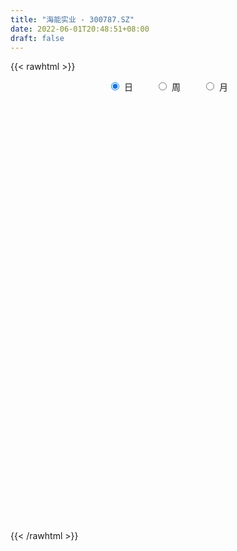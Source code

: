 ```yaml
---
title: "海能实业 - 300787.SZ"
date: 2022-06-01T20:48:51+08:00
draft: false
---
```

{{< rawhtml >}}
    <div style="text-align: center">
        <label style="padding: 1rem;"><input style="margin-right: .5rem" type="radio" name="period" value="D" checked onclick="period_change(this)">日</label>
        <label style="padding: 1rem;"><input style="margin-right: .5rem" type="radio" name="period" value="W" onclick="period_change(this)">周</label>
        <label style="padding: 1rem;"><input style="margin-right: .5rem" type="radio" name="period" value="M" onclick="period_change(this)">月</label>
    </div>
    <div id="chart" style="height: 700px;"></div> 
    <script type="text/javascript">
        const D_v = [4687.4,11881.81,6480.85,8395.8,11510.0,10884.8,5562.8,11222.4,8060.4,11907.8,19864.18,13457.2,10834.4,7673.2,9824.8,14750.4,9642.0,62711.2,51868.53,62460.49,40418.4,32484.93,70320.91,44213.82,31658.42,22890.89,29190.2,19354.4,23281.38,20109.6,22229.0,32546.4,27801.91,33777.22,26258.69,34787.4,19532.6,22965.2,13292.2,35638.62,22649.1,12257.2,13443.0,18109.4,21964.0,14816.4,21629.8,13977.4,19611.09,29509.2,21156.69,22349.0,12827.8,12884.0,17015.0,32542.6,66415.29,44974.5,31334.19,36143.88,20200.8,24106.1,16504.9,11700.6,13131.72,19005.19,17808.2,11937.45,23156.59,23824.79,23124.2,19105.2,13060.69,9964.8,14666.17,47007.19,38839.84,29110.6,23394.1,19451.0,13712.8,15148.4,17537.6,10294.68,11248.86,9893.74,7556.41,12781.01,12428.61,6305.8,9382.4,5168.4,10021.01,6565.88,7634.8,5808.6,9325.2,5916.4,7273.0,11018.25,22039.6,28575.71,25064.3,14216.6,30489.7,20823.4,16973.87,34568.6,35114.4,24679.64,16641.8,25301.85,23005.6,20717.0,20469.05,28908.0,31876.39,23232.6,26007.99,42290.24,32757.3,57565.0,29361.79,40586.4,27669.5,98900.9,67305.79,43839.2,29842.0,36469.6,27625.8,29085.8,17483.2,21562.8,15360.4,11615.69,15727.4,11546.08,12276.6,15996.6,13066.2,11645.0,9578.79,10831.58,9092.69,12171.4,9642.0,15674.4,9266.2,15032.2,10674.6,10603.6,9223.4,18145.65,22810.92,29206.12,23038.31,23343.2,26298.2,17131.8,12495.2,13238.4,13326.35,16311.6,11474.2,16052.8,9052.8,9017.98,16214.0,39249.6,20761.4,17721.0,40833.57,24595.17,37856.37,27366.99,21640.07,13103.3,14868.2,17174.2,39120.18,20923.4,18751.0,18613.3,33924.7,28735.97,32275.6,26396.4,29926.8,21147.19,31533.2,22678.19,18360.97,18413.4,22656.6,18642.2,13294.2,13342.2,19716.7,16767.1,16382.1,13174.2,20058.8,31212.8,31431.0,21281.5,14034.0,30425.17,19770.2,13159.72,11618.6,10742.3,10203.0,14767.4,11199.8,11324.6,14280.2,8247.0,7883.0,22549.8,24449.9,16903.6,16869.6,17138.1,22926.6,25077.0,20079.8,21099.6,14108.0,17306.2,22462.59,13668.2,9399.0,16048.0,24625.6,20024.0,18175.2,10994.0,11674.2,14263.2,9431.84,10207.0,14886.55,15824.2,8623.2,8754.8,9244.0,9910.6,21832.2,21848.0]
const D_histogram = [0.0,-0.0312451282,-0.0416212585,-0.0176588209,0.026616845,0.0099967403,0.0116802908,0.0284674385,0.0131563922,0.0253671562,0.0785020984,0.1118269966,0.1151173381,0.086020447,0.0854462205,0.0688380197,0.0197790102,0.1547432617,0.2588951502,0.3801807404,0.4206139514,0.3716819611,0.4427926454,0.4750552319,0.3864591936,0.3127370651,0.1589985196,0.0552950132,-0.0098609802,-0.1174132929,-0.1475198421,-0.1165511654,-0.0967716425,-0.0367094409,-0.022569939,0.0033353041,-0.0259899419,-0.1252099204,-0.1796357838,-0.4039401377,-0.5876866446,-0.6606865664,-0.6595590905,-0.6542664603,-0.6751437369,-0.6498083712,-0.5516078853,-0.4872387274,-0.3719714889,-0.2481276187,-0.1417016576,-0.1101931222,-0.0582975674,-0.0230850207,-0.02637055,0.0751794006,0.2863063969,0.3763044135,0.4279144457,0.4161725898,0.3881301547,0.2642258086,0.1411154195,0.0421334902,-0.0128858698,0.0163040869,0.0298456996,0.0090547825,0.0334250976,0.0041397922,-0.0535039711,-0.1363977979,-0.1554758109,-0.1769478549,-0.136520306,0.0540006326,0.1360126251,0.2029038231,0.2182239216,0.1986753284,0.1553420105,0.1283873251,0.0465761027,-0.0304380043,-0.0959608996,-0.1187636337,-0.1133177732,-0.0870727641,-0.1183320206,-0.1206161846,-0.1674539613,-0.1443938934,-0.070278966,-0.0278838745,-0.0387741577,-0.0186623379,0.0179993823,0.0168227062,0.0338237666,0.0787487686,0.1398922553,0.1608030144,0.1906570202,0.2022466241,0.2569370417,0.2645690139,0.1754726057,0.194362614,0.2307592473,0.2232047468,0.199866285,0.2061463508,0.1608218747,0.1495349872,0.1323276446,0.141385182,0.1354882657,0.1208439215,0.1162062631,0.1265682592,0.0767620749,0.0804116867,0.0659525605,0.0857423331,0.0501546472,0.2003182115,0.1923760519,0.1196863585,0.016199639,-0.0824587894,-0.1121107615,-0.2179353112,-0.2529805078,-0.3268538707,-0.3885759046,-0.399197772,-0.3756989634,-0.3336847993,-0.2840091382,-0.2146147749,-0.1747534315,-0.1201028868,-0.1087622664,-0.1367905376,-0.1264675938,-0.0829913189,-0.0795629002,-0.0424963078,-0.0299328207,0.0185468342,0.0238387221,0.0304794692,0.0412941641,0.0803121718,0.1179056432,0.1642368856,0.1438782853,0.1680768653,0.1891761412,0.1836744642,0.1532456123,0.1190580024,0.1171630388,0.0590978162,0.0443528923,-0.0619260201,-0.1480055157,-0.2146920232,-0.3339826253,-0.2561360414,-0.2419494214,-0.1766221357,0.0064755833,0.1194211565,0.2496973066,0.2772002597,0.2382198002,0.1984320296,0.1753942901,0.1199224361,0.1473646533,0.1525108795,0.1280678826,0.1041926001,0.1210563725,0.0635559671,0.0779270249,0.0889216519,0.0551502014,-0.0012826239,-0.1202035186,-0.2192926982,-0.254008851,-0.2603565417,-0.331107012,-0.3065321182,-0.2621614759,-0.2671066911,-0.3083482348,-0.2519865571,-0.1936972353,-0.11744519,-0.0649027808,-0.0035857222,0.0906446627,0.1172484295,0.0841807316,-0.0503636077,-0.1738501532,-0.2198015786,-0.2311126794,-0.2483420542,-0.23968723,-0.260332962,-0.2726770828,-0.266672862,-0.2201317301,-0.1826168404,-0.1579321324,-0.0653611933,-0.0205556259,0.0357566089,0.0762470671,0.1001528731,0.0740576175,-0.1121492247,-0.2949650237,-0.3404190784,-0.3559819832,-0.2718252413,-0.1045798998,0.010596842,0.0902095342,0.2000138728,0.3144057649,0.4119027463,0.4429891665,0.435548678,0.4231410845,0.4238924191,0.3904108923,0.3548453253,0.3413589645,0.2663546754,0.2231126968,0.1849444234,0.1508973918,0.1359608464,0.1879502575,0.2481013354]
const D_fast = [0.0,-0.0390564103,-0.0598378552,-0.0402901229,0.0106397543,-0.0034811653,0.0011224579,0.0250264652,0.0130045169,0.0315570701,0.1043175368,0.1655991841,0.1976688602,0.1900770808,0.2108644095,0.2114657136,0.1673514566,0.3410015235,0.5098771996,0.7262079749,0.8717946738,0.9157831738,1.0975920193,1.2486184138,1.256637174,1.2610993118,1.1471103962,1.057230643,0.9896094046,0.8527037687,0.7857172589,0.7875481443,0.7831347565,0.834019598,0.8425166151,0.8692556842,0.8334329527,0.7029104941,0.6035756848,0.2782862964,-0.0523818717,-0.290553435,-0.4543157318,-0.6125897166,-0.8022529274,-0.9393696546,-0.9790711399,-1.0365116639,-1.0142372976,-0.9524253321,-0.8814247855,-0.8774645306,-0.8401433676,-0.8107020761,-0.820580243,-0.7002354421,-0.4175318466,-0.2334577266,-0.074869083,0.0174322086,0.0864223121,0.0285744182,-0.059257116,-0.1477056729,-0.2059465003,-0.1726805218,-0.1516774843,-0.1702047058,-0.1374781163,-0.1657284736,-0.2367482296,-0.353741506,-0.4116884717,-0.4773974793,-0.4711000069,-0.2670789102,-0.1510637614,-0.0334466077,0.0364294713,0.0665497101,0.0620518948,0.0671940407,-0.002973156,-0.0875967641,-0.1771098843,-0.2296035268,-0.2524871096,-0.2480102915,-0.3088525532,-0.3412907633,-0.4299920304,-0.4430304358,-0.3864852499,-0.3510611271,-0.3716449496,-0.3561987143,-0.3150371486,-0.3120081481,-0.286551146,-0.2219389519,-0.1258224014,-0.0647108887,0.0128073722,0.0749586322,0.1938833101,0.2676575357,0.2224292791,0.2899099409,0.383996386,0.4322430722,0.4588711817,0.5166878352,0.5115688277,0.537665687,0.5535402556,0.5979440885,0.6259192386,0.6414858748,0.6658997821,0.707903843,0.6772881775,0.701040711,0.7030697248,0.7442950807,0.7212460566,0.9214891738,0.9616410272,0.9188729235,0.8194361137,0.7001629879,0.6424833254,0.482174948,0.3838846243,0.2282977939,0.0694317837,-0.0409895266,-0.1114154588,-0.1528224946,-0.1741491181,-0.1584084485,-0.162235463,-0.13761064,-0.1534605862,-0.2156864918,-0.2369804464,-0.2142520012,-0.2307143076,-0.2042717921,-0.1991915102,-0.1460751468,-0.1348235783,-0.120562964,-0.0994247281,-0.0403286774,0.0267412048,0.1141316686,0.1297426397,0.195960436,0.2643537472,0.3047706862,0.3126532374,0.3082301281,0.3356259242,0.2923351557,0.2886784549,0.1669180374,0.0438371629,-0.0765223504,-0.2793086089,-0.2654960353,-0.3117967706,-0.2906250189,-0.1059084041,0.0368924583,0.229592935,0.3263959531,0.3469704436,0.3567906804,0.3776015134,0.3521102685,0.416393649,0.459667595,0.4672415688,0.4694144363,0.5165423019,0.4749308883,0.5087837023,0.5420087423,0.522024842,0.4652713608,0.3162995865,0.1623872324,0.0641688668,-0.0072679594,-0.1607951826,-0.2128533184,-0.2340230451,-0.3057449331,-0.4240735355,-0.4307084971,-0.4208434841,-0.3739527362,-0.3376360223,-0.2772153943,-0.1603238436,-0.1044079695,-0.1164304845,-0.2635657257,-0.4305148096,-0.5314166296,-0.6005059002,-0.6798207885,-0.7310877719,-0.8168167443,-0.8973301359,-0.9579941306,-0.9664859312,-0.9746252516,-0.9894235766,-0.9131929359,-0.873526275,-0.808274888,-0.748722663,-0.6997786387,-0.7073594899,-0.9216036384,-1.1781606933,-1.3087195176,-1.4132779182,-1.3970774866,-1.25597712,-1.1381511677,-1.035986092,-0.8761782852,-0.6831849519,-0.4827122838,-0.340878572,-0.239431891,-0.1460542134,-0.0393297741,0.0247914222,0.0779371866,0.1497905668,0.1413749466,0.1539111421,0.1619789747,0.165656291,0.1847099572,0.2836869327,0.4058633444]
const D_slow = [0.0,-0.0078112821,-0.0182165967,-0.0226313019,-0.0159770907,-0.0134779056,-0.0105578329,-0.0034409733,-0.0001518752,0.0061899138,0.0258154384,0.0537721876,0.0825515221,0.1040566338,0.125418189,0.1426276939,0.1475724464,0.1862582619,0.2509820494,0.3460272345,0.4511807224,0.5441012126,0.654799374,0.773563182,0.8701779804,0.9483622466,0.9881118766,1.0019356298,0.9994703848,0.9701170616,0.933237101,0.9040993097,0.8799063991,0.8707290388,0.8650865541,0.8659203801,0.8594228946,0.8281204145,0.7832114686,0.6822264341,0.535304773,0.3701331314,0.2052433588,0.0416767437,-0.1271091905,-0.2895612833,-0.4274632547,-0.5492729365,-0.6422658087,-0.7042977134,-0.7397231278,-0.7672714084,-0.7818458002,-0.7876170554,-0.7942096929,-0.7754148427,-0.7038382435,-0.6097621401,-0.5027835287,-0.3987403812,-0.3017078426,-0.2356513904,-0.2003725355,-0.189839163,-0.1930606305,-0.1889846087,-0.1815231838,-0.1792594882,-0.1709032138,-0.1698682658,-0.1832442586,-0.217343708,-0.2562126608,-0.3004496245,-0.334579701,-0.3210795428,-0.2870763866,-0.2363504308,-0.1817944504,-0.1321256183,-0.0932901157,-0.0611932844,-0.0495492587,-0.0571587598,-0.0811489847,-0.1108398931,-0.1391693364,-0.1609375274,-0.1905205326,-0.2206745787,-0.2625380691,-0.2986365424,-0.3162062839,-0.3231772526,-0.332870792,-0.3375363764,-0.3330365309,-0.3288308543,-0.3203749127,-0.3006877205,-0.2657146567,-0.2255139031,-0.177849648,-0.127287992,-0.0630537316,0.0030885219,0.0469566733,0.0955473268,0.1532371387,0.2090383254,0.2590048966,0.3105414843,0.350746953,0.3881306998,0.421212611,0.4565589065,0.4904309729,0.5206419533,0.549693519,0.5813355838,0.6005261026,0.6206290242,0.6371171644,0.6585527476,0.6710914094,0.7211709623,0.7692649753,0.7991865649,0.8032364747,0.7826217773,0.754594087,0.7001102592,0.6368651322,0.5551516645,0.4580076884,0.3582082454,0.2642835045,0.1808623047,0.1098600202,0.0562063264,0.0125179685,-0.0175077532,-0.0446983198,-0.0788959542,-0.1105128526,-0.1312606823,-0.1511514074,-0.1617754843,-0.1692586895,-0.164621981,-0.1586623004,-0.1510424331,-0.1407188921,-0.1206408492,-0.0911644384,-0.050105217,-0.0141356457,0.0278835707,0.075177606,0.121096222,0.1594076251,0.1891721257,0.2184628854,0.2332373395,0.2443255625,0.2288440575,0.1918426786,0.1381696728,0.0546740165,-0.0093599939,-0.0698473492,-0.1140028832,-0.1123839873,-0.0825286982,-0.0201043716,0.0491956934,0.1087506434,0.1583586508,0.2022072233,0.2321878324,0.2690289957,0.3071567156,0.3391736862,0.3652218362,0.3954859293,0.4113749211,0.4308566774,0.4530870903,0.4668746407,0.4665539847,0.4365031051,0.3816799305,0.3181777178,0.2530885823,0.1703118293,0.0936787998,0.0281384308,-0.038638242,-0.1157253007,-0.1787219399,-0.2271462488,-0.2565075463,-0.2727332415,-0.273629672,-0.2509685063,-0.221656399,-0.2006112161,-0.213202118,-0.2566646563,-0.311615051,-0.3693932208,-0.4314787343,-0.4914005419,-0.5564837823,-0.6246530531,-0.6913212686,-0.7463542011,-0.7920084112,-0.8314914443,-0.8478317426,-0.8529706491,-0.8440314969,-0.8249697301,-0.7999315118,-0.7814171074,-0.8094544136,-0.8831956696,-0.9683004392,-1.057295935,-1.1252522453,-1.1513972202,-1.1487480097,-1.1261956262,-1.076192158,-0.9975907168,-0.8946150302,-0.7838677386,-0.674980569,-0.5691952979,-0.4632221932,-0.3656194701,-0.2769081387,-0.1915683976,-0.1249797288,-0.0692015546,-0.0229654488,0.0147588992,0.0487491108,0.0957366752,0.157762009]
const D_data = [['2021-05-21', 24.2643, 24.4993, 24.2643, 24.7735],['2021-05-24', 24.0978, 24.0097, 23.4222, 24.372],['2021-05-25', 23.716, 24.1272, 23.716, 24.2447],['2021-05-26', 24.186, 24.5678, 23.9412, 24.7735],['2021-05-27', 24.7637, 25.0085, 24.4797, 25.0281],['2021-05-28', 24.9204, 24.3328, 24.2839, 25.0477],['2021-05-31', 24.2937, 24.5287, 24.2055, 24.6756],['2021-06-01', 24.2937, 24.7833, 24.2349, 24.9008],['2021-06-02', 24.7245, 24.4014, 24.2839, 24.7539],['2021-06-03', 24.2937, 24.7539, 24.2447, 25.0183],['2021-06-04', 24.7735, 25.4883, 24.7343, 25.8016],['2021-06-07', 25.3316, 25.5568, 25.077, 25.7331],['2021-06-08', 25.6547, 25.3806, 25.126, 25.6547],['2021-06-09', 25.2337, 24.9987, 24.9497, 25.4491],['2021-06-10', 24.7441, 25.361, 24.7441, 25.3806],['2021-06-11', 25.4197, 25.1945, 25.0966, 25.9191],['2021-06-15', 25.1162, 24.6658, 24.4993, 25.6547],['2021-06-16', 24.6658, 27.2998, 24.656, 28.8959],['2021-06-17', 26.6829, 27.76, 26.3598, 28.1615],['2021-06-18', 27.6719, 28.8861, 27.241, 30.5801],['2021-06-21', 28.6511, 28.6902, 28.0538, 28.8665],['2021-06-22', 28.4944, 27.9363, 27.6621, 28.6511],['2021-06-23', 27.6229, 29.9142, 27.6229, 30.8445],['2021-06-24', 29.5715, 30.1786, 28.9154, 30.2863],['2021-06-25', 30.0611, 28.9742, 28.8861, 30.0611],['2021-06-28', 28.9546, 29.1309, 28.6119, 29.6596],['2021-06-29', 28.9546, 27.8383, 27.4173, 29.1896],['2021-06-30', 27.8579, 27.995, 27.711, 28.5434],['2021-07-01', 27.8971, 28.1811, 27.3585, 28.3965],['2021-07-02', 28.2104, 27.2704, 27.2312, 28.514],['2021-07-05', 27.1235, 27.8971, 26.6046, 27.9069],['2021-07-06', 27.7894, 28.6902, 27.5152, 28.8567],['2021-07-07', 28.6021, 28.7294, 28.279, 29.3267],['2021-07-08', 28.6315, 29.5225, 28.2006, 29.7673],['2021-07-09', 29.2973, 29.2484, 28.6902, 29.7184],['2021-07-12', 29.0427, 29.6205, 28.5434, 30.0513],['2021-07-13', 29.3169, 29.033, 28.8959, 29.6792],['2021-07-14', 28.6804, 27.8677, 27.6131, 29.2288],['2021-07-15', 27.6915, 28.0048, 27.5152, 28.2496],['2021-07-16', 25.4589, 24.9889, 24.607, 26.4381],['2021-07-19', 24.4993, 24.0783, 23.8726, 25.0672],['2021-07-20', 23.8335, 24.3328, 23.8237, 24.4503],['2021-07-21', 24.3818, 24.5776, 24.2741, 24.7245],['2021-07-22', 24.4895, 24.137, 24.0195, 24.9497],['2021-07-23', 24.186, 23.2264, 23.0991, 24.2447],['2021-07-26', 23.197, 23.2557, 22.8053, 23.5495],['2021-07-27', 23.1089, 23.9705, 23.1089, 24.1762],['2021-07-28', 23.5789, 23.5005, 22.6193, 23.8922],['2021-07-29', 23.5985, 24.1958, 23.4124, 24.6756],['2021-07-30', 25.1945, 24.607, 24.5874, 26.2912],['2021-08-02', 24.1272, 24.7539, 23.7943, 24.8518],['2021-08-03', 24.6462, 23.9803, 23.9216, 25.0477],['2021-08-04', 23.8922, 24.2839, 23.8922, 24.3818],['2021-08-05', 24.137, 24.1664, 23.9412, 24.5581],['2021-08-06', 24.0978, 23.6376, 23.2264, 24.0978],['2021-08-09', 23.4026, 25.126, 23.3928, 25.6841],['2021-08-10', 25.8506, 27.3879, 25.1945, 27.8971],['2021-08-11', 27.3292, 26.8592, 26.2716, 27.3781],['2021-08-12', 26.82, 27.006, 26.5066, 27.574],['2021-08-13', 27.4173, 26.5948, 26.3793, 27.7404],['2021-08-16', 26.8298, 26.5556, 25.7625, 26.8298],['2021-08-17', 26.2325, 25.1652, 24.9301, 26.5458],['2021-08-18', 24.9204, 24.6364, 24.3231, 25.3218],['2021-08-19', 24.4895, 24.3818, 24.3622, 24.9204],['2021-08-20', 24.1272, 24.4993, 23.6082, 24.6951],['2021-08-23', 24.9497, 25.4589, 24.6756, 25.9485],['2021-08-24', 25.8506, 25.3708, 24.9791, 25.8506],['2021-08-25', 25.361, 24.9106, 24.8518, 25.5568],['2021-08-26', 24.7735, 25.4785, 24.5091, 26.2423],['2021-08-27', 25.5568, 24.7833, 24.3622, 25.5568],['2021-08-30', 24.7833, 24.1468, 23.9314, 25.2043],['2021-08-31', 24.1174, 23.3439, 22.9326, 24.1566],['2021-09-01', 23.1089, 23.716, 23.0109, 23.9216],['2021-09-02', 23.5005, 23.4026, 23.3243, 23.7062],['2021-09-03', 23.5005, 24.0587, 23.4614, 24.2545],['2021-09-06', 24.3328, 26.4871, 23.5789, 26.5164],['2021-09-07', 26.2423, 25.8995, 25.5568, 26.771],['2021-09-08', 26.1933, 26.2129, 25.7135, 26.7123],['2021-09-09', 26.4381, 25.9289, 25.8408, 26.8689],['2021-09-10', 25.8408, 25.6254, 25.1945, 26.1933],['2021-09-13', 25.8016, 25.2827, 25.0966, 25.8408],['2021-09-14', 25.2827, 25.4002, 24.9889, 25.7233],['2021-09-15', 24.9987, 24.4797, 23.9901, 24.9987],['2021-09-16', 24.4308, 24.1076, 24.088, 24.5776],['2021-09-17', 24.0293, 23.8041, 23.4418, 24.3622],['2021-09-22', 23.4516, 23.9999, 23.3047, 24.3916],['2021-09-23', 24.1174, 24.1958, 23.8432, 24.4503],['2021-09-24', 24.5581, 24.4406, 24.0978, 25.2337],['2021-09-27', 24.186, 23.5985, 23.4026, 24.5776],['2021-09-28', 23.5985, 23.7453, 23.2068, 23.8922],['2021-09-29', 23.5397, 22.9032, 22.9032, 23.7453],['2021-09-30', 23.3537, 23.5495, 23.0305, 23.5495],['2021-10-08', 23.8041, 24.3231, 23.618, 24.8616],['2021-10-11', 24.3231, 24.1566, 23.9216, 24.5385],['2021-10-12', 24.0489, 23.5005, 23.2362, 24.137],['2021-10-13', 23.4907, 23.8432, 23.4907, 23.9118],['2021-10-14', 23.853, 24.1566, 23.6866, 24.4503],['2021-10-15', 23.951, 23.7453, 23.7355, 24.1566],['2021-10-18', 24.1468, 23.9901, 23.6964, 24.4601],['2021-10-19', 24.0195, 24.5091, 23.7943, 24.7441],['2021-10-20', 24.4699, 25.0477, 24.2251, 25.7527],['2021-10-21', 26.0562, 24.8518, 24.7441, 26.4087],['2021-10-22', 24.2937, 25.2141, 24.2937, 25.9485],['2021-10-25', 25.1749, 25.2337, 24.891, 25.7527],['2021-10-26', 25.0183, 26.1248, 24.7735, 26.301],['2021-10-27', 25.782, 25.9093, 25.0672, 25.9975],['2021-10-28', 25.5666, 24.656, 24.5776, 26.1346],['2021-10-29', 25.2337, 25.9779, 24.9693, 27.0256],['2021-11-01', 25.8995, 26.536, 25.7429, 26.5948],['2021-11-02', 26.5066, 26.2716, 25.6841, 26.5066],['2021-11-03', 26.4773, 26.1933, 25.8898, 26.536],['2021-11-04', 26.3402, 26.7221, 25.9779, 26.7612],['2021-11-05', 26.6144, 26.1639, 26.1443, 26.9962],['2021-11-08', 26.2423, 26.6144, 25.6156, 26.6829],['2021-11-09', 26.6437, 26.6339, 26.4283, 27.0256],['2021-11-10', 26.6633, 27.1137, 26.6437, 27.3683],['2021-11-11', 27.0746, 27.1137, 26.9081, 27.6915],['2021-11-12', 26.9081, 27.1235, 26.9081, 27.6131],['2021-11-15', 27.809, 27.3683, 27.0256, 28.1125],['2021-11-16', 27.9069, 27.7502, 27.1823, 28.8567],['2021-11-17', 26.7906, 27.055, 26.4283, 27.2802],['2021-11-18', 27.0648, 27.7502, 27.0648, 29.0819],['2021-11-19', 27.2215, 27.6425, 27.2215, 28.2496],['2021-11-22', 27.5152, 28.2398, 26.8298, 28.2888],['2021-11-23', 28.0048, 27.6523, 27.5348, 28.2006],['2021-11-24', 27.76, 30.4919, 27.3194, 30.7955],['2021-11-25', 30.5507, 29.1602, 28.984, 30.8836],['2021-11-26', 29.1309, 28.3671, 27.7698, 29.3561],['2021-11-29', 27.6915, 27.6719, 27.5348, 28.2006],['2021-11-30', 27.8677, 27.2704, 27.1921, 28.3573],['2021-12-01', 27.1627, 27.8188, 27.0648, 28.0929],['2021-12-02', 27.6915, 26.4675, 26.4675, 28.0831],['2021-12-03', 26.6046, 26.8787, 26.5164, 27.0452],['2021-12-06', 26.8787, 25.9485, 25.9093, 26.8787],['2021-12-07', 26.0464, 25.5177, 25.2631, 26.3793],['2021-12-08', 25.7037, 25.7037, 25.3708, 25.9289],['2021-12-09', 25.5764, 25.8995, 25.5764, 26.2227],['2021-12-10', 25.8898, 26.0562, 25.7918, 26.2423],['2021-12-13', 26.0562, 26.1737, 25.5079, 26.1737],['2021-12-14', 26.1052, 26.5556, 25.9583, 26.6339],['2021-12-15', 26.6339, 26.3304, 26.2031, 26.7221],['2021-12-16', 26.2325, 26.6535, 26.2325, 26.8004],['2021-12-17', 26.6437, 26.1933, 26.1541, 26.6437],['2021-12-20', 26.1052, 25.547, 25.547, 26.2227],['2021-12-21', 25.5275, 25.8604, 25.3708, 25.9877],['2021-12-22', 25.8114, 26.3206, 25.8114, 26.5556],['2021-12-23', 26.4185, 25.8604, 25.831, 26.4185],['2021-12-24', 25.8898, 26.3206, 25.8114, 26.536],['2021-12-27', 26.1052, 26.0954, 25.5862, 26.4283],['2021-12-28', 25.9975, 26.6829, 25.9681, 26.7123],['2021-12-29', 26.771, 26.2814, 26.2521, 26.771],['2021-12-30', 26.1933, 26.3304, 26.1933, 26.6241],['2021-12-31', 26.3304, 26.4381, 26.1346, 26.585],['2022-01-04', 26.5262, 26.9571, 26.2423, 27.1725],['2022-01-05', 26.9473, 27.2117, 26.6046, 27.3977],['2022-01-06', 27.0256, 27.6523, 26.8298, 27.8579],['2022-01-07', 27.7698, 27.006, 26.9571, 27.8579],['2022-01-10', 27.0354, 27.7013, 26.4577, 27.7992],['2022-01-11', 27.6817, 27.9363, 27.4075, 28.1517],['2022-01-12', 28.0538, 27.809, 27.76, 28.2888],['2022-01-13', 27.7796, 27.5544, 27.476, 28.0146],['2022-01-14', 27.4369, 27.4662, 27.4271, 28.1908],['2022-01-17', 27.711, 27.8971, 27.5838, 28.1811],['2022-01-18', 27.7404, 27.1333, 27.0256, 28.044],['2022-01-19', 27.1137, 27.5544, 27.0256, 27.6719],['2022-01-20', 27.4956, 26.1052, 26.0758, 27.4956],['2022-01-21', 26.0464, 25.782, 25.6547, 26.5164],['2022-01-24', 25.6547, 25.4883, 25.3316, 26.1933],['2022-01-25', 25.4589, 24.1174, 23.9901, 25.8408],['2022-01-26', 25.782, 26.2423, 25.0672, 26.7612],['2022-01-27', 25.782, 25.4883, 25.4883, 26.5654],['2022-01-28', 26.115, 26.1639, 25.7527, 26.7025],['2022-02-07', 26.6731, 28.23, 26.2325, 28.5727],['2022-02-08', 27.7306, 28.1908, 27.6229, 28.3181],['2022-02-09', 28.1223, 29.2092, 27.8873, 29.5715],['2022-02-10', 29.0525, 28.5629, 28.279, 29.0525],['2022-02-11', 28.2888, 27.9167, 27.6425, 28.4748],['2022-02-14', 27.8873, 27.8873, 27.5446, 28.1419],['2022-02-15', 28.0048, 28.1027, 27.7208, 28.3867],['2022-02-16', 28.2006, 27.6327, 27.4956, 28.2888],['2022-02-17', 27.6327, 28.7392, 27.3194, 29.0819],['2022-02-18', 28.3965, 28.7098, 28.0244, 28.7098],['2022-02-21', 28.4161, 28.4454, 28.0636, 28.8077],['2022-02-22', 28.3867, 28.465, 27.6131, 28.5042],['2022-02-23', 28.3965, 29.1015, 28.2006, 29.2288],['2022-02-24', 28.984, 28.1908, 27.7796, 29.0525],['2022-02-25', 28.6804, 29.0917, 28.5727, 29.7478],['2022-02-28', 29.2386, 29.2484, 28.6902, 29.738],['2022-03-01', 29.3757, 28.749, 28.5042, 29.5519],['2022-03-02', 28.3965, 28.3084, 28.0733, 28.6315],['2022-03-03', 28.5727, 27.0648, 27.006, 28.5727],['2022-03-04', 27.2019, 26.6437, 26.4871, 27.5348],['2022-03-07', 26.585, 26.9473, 26.35, 27.006],['2022-03-08', 27.006, 27.0256, 26.4381, 27.2215],['2022-03-09', 27.3096, 25.8016, 24.8714, 27.3096],['2022-03-10', 26.4381, 26.6339, 26.2716, 27.055],['2022-03-11', 26.2423, 26.8494, 25.9485, 26.9179],['2022-03-14', 26.6633, 26.1248, 26.1248, 26.8885],['2022-03-15', 25.7331, 25.3022, 25.1945, 26.6339],['2022-03-16', 25.5568, 26.3206, 24.8714, 26.4283],['2022-03-17', 26.4185, 26.4479, 26.1541, 26.9767],['2022-03-18', 26.3793, 26.8787, 26.1639, 26.9571],['2022-03-21', 26.8787, 26.82, 26.536, 27.2802],['2022-03-22', 26.7612, 27.1725, 26.0366, 27.3585],['2022-03-23', 27.2704, 28.0048, 27.1235, 28.1419],['2022-03-24', 27.7013, 27.5348, 27.2802, 28.0048],['2022-03-25', 27.5446, 26.82, 26.8004, 27.7208],['2022-03-28', 26.1933, 25.077, 24.9693, 26.2129],['2022-03-29', 25.1064, 24.3916, 24.0978, 25.2533],['2022-03-30', 24.4699, 24.7049, 24.0685, 24.7735],['2022-03-31', 24.4797, 24.7539, 24.3328, 24.8518],['2022-04-01', 24.5189, 24.3524, 24.2643, 24.9301],['2022-04-06', 24.2937, 24.3916, 24.1664, 24.7049],['2022-04-07', 24.3818, 23.716, 23.6964, 24.6266],['2022-04-08', 24.0489, 23.432, 23.0501, 24.0489],['2022-04-11', 23.5985, 23.3341, 23.3047, 23.6866],['2022-04-12', 23.0403, 23.6866, 22.4038, 23.7453],['2022-04-13', 23.383, 23.5299, 23.1578, 23.8041],['2022-04-14', 23.4614, 23.2851, 23.1676, 23.853],['2022-04-15', 23.5201, 24.2447, 23.5103, 24.4503],['2022-04-18', 24.1664, 23.8628, 23.1872, 24.1664],['2022-04-19', 23.6964, 24.1664, 23.6964, 24.3328],['2022-04-20', 24.1664, 24.1566, 24.0195, 24.7245],['2022-04-21', 24.137, 24.0783, 23.8041, 24.6364],['2022-04-22', 24.088, 23.4026, 22.9522, 24.3818],['2022-04-25', 23.0697, 20.6903, 20.6413, 23.0697],['2022-04-26', 20.8371, 19.4467, 19.2313, 21.0134],['2022-04-27', 19.3879, 20.1615, 18.5556, 20.3671],['2022-04-28', 19.9461, 19.9461, 19.7502, 20.3182],['2022-04-29', 20.5532, 20.9742, 20.0244, 21.1015],['2022-05-05', 22.1395, 22.3843, 21.4247, 22.9424],['2022-05-06', 21.787, 22.2961, 21.689, 22.5801],['2022-05-09', 22.1982, 22.257, 22.0709, 22.5801],['2022-05-10', 22.0807, 23.1089, 21.9045, 23.1676],['2022-05-11', 23.197, 23.8335, 23.0305, 24.656],['2022-05-12', 23.9936, 24.3535, 23.7936, 24.8834],['2022-05-13', 24.3035, 24.0936, 23.9536, 24.8934],['2022-05-16', 24.4035, 23.9236, 23.9136, 24.6734],['2022-05-17', 23.7936, 24.0636, 23.5637, 24.2835],['2022-05-18', 24.1136, 24.4635, 23.9036, 24.8434],['2022-05-19', 23.9936, 24.2135, 23.9936, 24.5035],['2022-05-20', 24.2135, 24.2535, 23.9236, 24.4335],['2022-05-23', 24.2535, 24.6434, 24.0536, 24.8234],['2022-05-24', 24.7534, 23.8536, 23.5437, 24.8534],['2022-05-25', 23.9436, 24.1136, 23.6137, 24.1636],['2022-05-26', 24.2935, 24.1136, 23.6537, 24.3635],['2022-05-27', 24.1236, 24.1036, 23.8736, 24.4435],['2022-05-30', 24.11, 24.33, 23.82, 24.35],['2022-05-31', 24.49, 25.41, 23.92, 25.43],['2022-06-01', 25.86, 26.01, 25.26, 26.3]]
const W_v = [541.84,3558.54,366511.83,237908.67,191047.92,272445.5,167571.45,16425.3,64280.79,90868.46,90191.12,85481.33,184909.79,250441.66,146837.74,87716.86,194677.67,186512.83,255678.02,237274.51,207094.08,384706.23,211166.14,103359.36,118209.24,131222.74,287374.56,168695.16,106056.29,94140.64,71841.51,61820.38,72770.37,133957.99,66475.34,43554.47,49747.47,59593.61,97614.45,225217.55,226313.47,203249.63,125534.46,86001.13,57073.16,86304.86,322506.7499999999,277863.11,260317.9,120660.05,112610.82,98000.28,372005.53,604257.47,321823.1799999999,312852.34,384073.33,181219.71,133243.72,66511.12,371370.62,154656.53,152903.61,150335.05,167617.45,96664.46,81936.0,93231.33,196821.1,170493.5,107698.05,70919.0,95111.18,103206.01,89035.33,61085.7,61303.72,30520.94,24475.64,65852.51,59444.96,56100.61,39136.5,76362.76,60375.49,34937.46,56662.5,61527.25,46855.99,21826.8,40090.88,33092.58,49153.26,56617.58,56540.0,186682.22,219096.48,114826.47,142613.22,126216.02,88422.7,99543.89,86232.49,211410.46,85644.12,95732.22,79921.06,157802.73,67942.34,30231.16,33285.21,10021.01,35250.88,93970.86,117072.17,124743.29,125203.04,187982.32,278301.79,140506.4,75812.37,62563.19,57412.07,54800.0,93201.0,92506.8,66217.75,102963.98,152292.17,105189.28,132300.57,131681.78,91367.37,79382.3,118018.1,85715.99,36170.2,64284.6,98287.8,97670.6,36130.79,88271.8,56570.24,57332.75,53590.8]
const W_histogram = [0.0,0.9000524217,0.9371705022,1.0307411636,1.1013547727,1.0955142346,0.7385286882,0.4134594076,0.1646725364,-0.0032010856,-0.3019140513,-0.5348421903,-0.4944752484,-0.501413189,-0.6073256181,-0.6276892674,-0.4492509391,-0.3329780509,0.1507077277,1.3841887524,2.1766264501,1.8710529607,1.4451286128,0.8878826587,0.3252352973,-0.0584539625,0.0682631249,-0.3200990142,-0.410175476,-0.6999481308,-0.9785639397,-1.1832924319,-1.2070525827,-1.1780869672,-1.1608814348,-1.1656466571,-1.0188410779,-0.7919418618,-0.6241993179,-0.3586497406,-0.2587271862,-0.0941466783,-0.092211567,0.0052262677,0.0136543075,0.0142510247,0.4024881083,0.780565328,0.5994578093,0.5618675831,0.4289181844,0.2983508838,1.1616155467,1.7131598386,1.8432983626,2.0733729083,1.8835256726,1.4474664048,1.2074385625,1.1913055208,0.3862056977,-0.2043354352,-0.7263454654,-1.0295433488,-1.2360847422,-1.3534594767,-1.5128774943,-1.4910561066,-1.409536028,-1.2339612162,-1.3062031743,-1.2637215849,-1.3017085525,-1.2867666184,-1.2576176185,-1.252750935,-1.4331050373,-1.4035693772,-1.2227932979,-1.0255348056,-0.7352573889,-0.6789740896,-0.5728964291,-0.3543352142,-0.2408005411,-0.1346030668,-0.0444549793,0.0500779915,0.0887082993,0.0391397747,0.080708019,0.0607985058,0.0576273103,0.1493492148,0.2029087248,0.4836175547,0.6609147432,0.6482400764,0.7506455626,0.5200392431,0.2509637717,0.1718952638,0.0657010475,0.1985085317,0.1512517126,0.1451207551,0.1003908305,0.1798092398,0.1162541087,0.1230036849,0.075696852,0.1030531481,0.0892947149,0.1808933157,0.2883221689,0.3625105289,0.4605184252,0.5391505322,0.6134083234,0.5384050905,0.4150487809,0.3281456912,0.2672730537,0.224672261,0.2239885129,0.242229722,0.1339738044,0.0836552144,0.1595853708,0.2490558718,0.3155135351,0.182746651,0.1010059574,0.044044825,-0.0001153035,-0.1876671712,-0.3560960035,-0.392295562,-0.4484300818,-0.6143286821,-0.5995930389,-0.4406935434,-0.3032680888,-0.2055857194,-0.0062373835]
const W_fast = [0.0,1.1250655271,1.3964762331,1.7477321854,2.0936844878,2.3617225083,2.1893691339,1.9676647052,1.7600459681,1.5913720747,1.2171805962,0.8505419096,0.7672900394,0.6349988016,0.377254968,0.1999690018,0.2660945953,0.2991229708,0.8204856813,2.4000138941,3.7366082044,3.8987979552,3.8341557604,3.498880471,3.017541934,2.6192391835,2.7630220522,2.2946351595,2.1020148286,1.6372551412,1.1139983474,0.6134467472,0.2879234507,0.0223673245,-0.2506475018,-0.5468243885,-0.6547290787,-0.625815328,-0.6141226136,-0.4382354714,-0.4029947136,-0.2619508753,-0.2830686558,-0.1843242541,-0.1724826374,-0.168323164,0.3205359466,0.8937544983,0.8625114319,0.9653881015,0.9396682489,0.8836886693,2.0373572189,3.0171914704,3.6081545851,4.3565723578,4.6376065403,4.5634138737,4.625245672,4.9069390105,4.1983906119,3.5567656202,2.8531692236,2.2925855029,1.777022924,1.3212833204,0.7836459292,0.4327032902,0.1618393618,0.0289238696,-0.3698688821,-0.6433176889,-1.0067317946,-1.3134815151,-1.5987369199,-1.9070579701,-2.4456883318,-2.7670450159,-2.8919672611,-2.9510924702,-2.8446294007,-2.9580896238,-2.9952360706,-2.8652586592,-2.8119241214,-2.7393774138,-2.6603430712,-2.5532906025,-2.4924832199,-2.5322668008,-2.4705215517,-2.4752314385,-2.4639958064,-2.3349365983,-2.230649907,-1.8290366884,-1.4865108142,-1.3371254618,-1.047058585,-1.1476550937,-1.3539896222,-1.3900843141,-1.4798532686,-1.2974186515,-1.3068625424,-1.2767133111,-1.296345528,-1.1719748088,-1.2064664127,-1.1689659154,-1.1973485352,-1.1442289521,-1.1356637066,-0.9988417768,-0.8193323814,-0.6545163892,-0.4413788866,-0.2279591466,-0.0003492745,0.0592487652,0.0396546508,0.0347879839,0.0407336098,0.0543008824,0.1096142625,0.1884129021,0.1136504357,0.0842456493,0.2000721483,0.3518066173,0.4971426644,0.410062443,0.3535732388,0.3076233126,0.2634343583,0.0289656977,-0.2284871355,-0.3627605845,-0.5310026247,-0.8504833956,-0.9856460121,-0.9369199024,-0.87531147,-0.8290255304,-0.6312365404]
const W_slow = [0.0,0.2250131054,0.459305731,0.7169910218,0.992329715,1.2662082737,1.4508404457,1.5542052976,1.5953734317,1.5945731603,1.5190946475,1.3853840999,1.2617652878,1.1364119906,0.984580586,0.8276582692,0.7153455344,0.6321010217,0.6697779536,1.0158251417,1.5599817542,2.0277449944,2.3890271476,2.6109978123,2.6923066366,2.677693146,2.6947589272,2.6147341737,2.5121903047,2.337203272,2.0925622871,1.7967391791,1.4949760334,1.2004542916,0.9102339329,0.6188222687,0.3641119992,0.1661265337,0.0100767043,-0.0795857309,-0.1442675274,-0.167804197,-0.1908570888,-0.1895505218,-0.186136945,-0.1825741888,-0.0819521617,0.1131891703,0.2630536226,0.4035205184,0.5107500645,0.5853377855,0.8757416721,1.3040316318,1.7648562224,2.2831994495,2.7540808677,3.1159474689,3.4178071095,3.7156334897,3.8121849141,3.7611010553,3.579514689,3.3221288518,3.0131076662,2.6747427971,2.2965234235,1.9237593968,1.5713753898,1.2628850858,0.9363342922,0.620403896,0.2949767579,-0.0267148967,-0.3411193014,-0.6543070351,-1.0125832945,-1.3634756387,-1.6691739632,-1.9255576646,-2.1093720118,-2.2791155342,-2.4223396415,-2.5109234451,-2.5711235803,-2.604774347,-2.6158880919,-2.603368594,-2.5811915192,-2.5714065755,-2.5512295707,-2.5360299443,-2.5216231167,-2.484285813,-2.4335586318,-2.3126542431,-2.1474255573,-1.9853655382,-1.7977041476,-1.6676943368,-1.6049533939,-1.5619795779,-1.5455543161,-1.4959271832,-1.458114255,-1.4218340662,-1.3967363586,-1.3517840486,-1.3227205215,-1.2919696002,-1.2730453872,-1.2472821002,-1.2249584215,-1.1797350926,-1.1076545503,-1.0170269181,-0.9018973118,-0.7671096788,-0.6137575979,-0.4791563253,-0.3753941301,-0.2933577073,-0.2265394439,-0.1703713786,-0.1143742504,-0.0538168199,-0.0203233688,0.0005904348,0.0404867775,0.1027507455,0.1816291293,0.227315792,0.2525672814,0.2635784876,0.2635496617,0.2166328689,0.127608868,0.0295349775,-0.0825725429,-0.2361547134,-0.3860529732,-0.496226359,-0.5720433812,-0.6234398111,-0.6249991569]
const W_data = [['2019-08-16', 19.2529, 23.1057, 19.2529, 23.1057],['2019-08-23', 25.4162, 37.2092, 25.4162, 37.2092],['2019-08-30', 34.1515, 29.7225, 28.7407, 35.2615],['2019-09-06', 29.0822, 31.6596, 29.0822, 32.3372],['2019-09-12', 31.4301, 32.7962, 31.0566, 33.4205],['2019-09-20', 32.6254, 33.0576, 32.1612, 36.2327],['2019-09-27', 32.0704, 28.6019, 27.7535, 32.1238],['2019-09-30', 28.6126, 27.8282, 27.8228, 28.9114],['2019-10-11', 27.7908, 27.6841, 26.8196, 28.047],['2019-10-18', 28.0096, 27.8602, 27.4173, 29.317],['2019-10-25', 27.6307, 25.0534, 24.5571, 27.6521],['2019-11-01', 24.8666, 24.3063, 22.8122, 25.4856],['2019-11-08', 24.2796, 26.9851, 23.7513, 27.5774],['2019-11-15', 26.5795, 26.254, 25.619, 29.8773],['2019-11-22', 25.6137, 24.413, 24.0662, 26.7876],['2019-11-29', 24.5411, 24.7759, 23.3298, 25.1281],['2019-12-06', 24.7759, 27.3746, 24.4397, 28.3885],['2019-12-13', 27.2892, 27.1772, 26.2807, 27.8815],['2019-12-20', 27.6094, 33.4312, 27.5827, 33.4312],['2019-12-27', 32.556, 48.2284, 32.556, 48.2284],['2020-01-03', 49.349, 49.8132, 43.7567, 59.0448],['2020-01-10', 44.8346, 39.2529, 38.3138, 47.3853],['2020-01-17', 38.9648, 37.4066, 37.4066, 40.9338],['2020-01-23', 37.4066, 34.3863, 33.7086, 37.7641],['2020-02-07', 30.9498, 32.1451, 27.8549, 33.0843],['2020-02-14', 31.8036, 32.3106, 31.5101, 33.8047],['2020-02-21', 32.0438, 38.3991, 32.0224, 41.2433],['2020-02-28', 37.2305, 31.5101, 31.5101, 38.2818],['2020-03-06', 32.0171, 34.0235, 31.5155, 34.4184],['2020-03-13', 33.6179, 30.3895, 29.4931, 33.6179],['2020-03-20', 30.9018, 28.6286, 26.8303, 31.1099],['2020-03-27', 27.9883, 27.6521, 25.8164, 28.3778],['2020-04-03', 27.2145, 28.5752, 26.1046, 28.73],['2020-04-10', 29.1409, 28.4845, 28.2604, 33.2871],['2020-04-17', 27.7748, 27.6734, 27.2305, 28.6606],['2020-04-24', 27.6414, 26.6062, 26.4301, 28.1323],['2020-04-30', 26.6542, 28.0843, 24.5891, 28.2551],['2020-05-08', 27.8442, 29.413, 27.5507, 30.1494],['2020-05-15', 29.5251, 29.1862, 28.6695, 30.7417],['2020-05-22', 28.8229, 31.1885, 27.192, 32.787],['2020-05-29', 30.4215, 29.8402, 29.4688, 32.674],['2020-06-05', 30.0905, 31.2046, 30.0501, 33.2634],['2020-06-12', 31.2046, 29.5172, 29.057, 32.5045],['2020-06-19', 29.4446, 30.922, 29.2589, 31.1642],['2020-06-24', 30.922, 30.0743, 29.4688, 31.1077],['2020-07-03', 29.7514, 29.9855, 29.2266, 30.922],['2020-07-10', 29.8886, 36.0488, 29.8886, 37.5101],['2020-07-17', 35.4836, 38.479, 34.2565, 38.6485],['2020-07-24', 39.4639, 32.5852, 32.4803, 40.3278],['2020-07-31', 32.6094, 34.3049, 31.7052, 34.8135],['2020-08-07', 34.5713, 33.11, 32.3834, 35.1203],['2020-08-14', 33.223, 32.7951, 31.4872, 34.1515],['2020-08-21', 34.4987, 47.9332, 34.4987, 47.9332],['2020-08-28', 50.0889, 49.1765, 42.871, 56.2733],['2020-09-04', 49.1765, 47.3923, 46.3427, 55.7081],['2020-09-11', 48.3369, 51.4856, 42.2413, 51.4856],['2020-09-18', 53.722, 48.2804, 46.6091, 55.3044],['2020-09-25', 47.6345, 45.2527, 44.4858, 49.1685],['2020-09-30', 45.5434, 47.4084, 44.8894, 50.767],['2020-10-09', 49.6529, 50.9931, 48.4418, 51.8166],['2020-10-16', 49.5964, 40.0453, 39.4882, 51.3887],['2020-10-23', 40.6427, 39.5608, 37.9542, 41.1675],['2020-10-30', 38.592, 37.5505, 37.5424, 41.7246],['2020-11-06', 38.0268, 37.8411, 36.8642, 39.6819],['2020-11-13', 38.592, 37.2114, 37.0096, 41.2967],['2020-11-20', 37.3487, 36.8158, 35.7178, 37.6474],['2020-11-27', 36.6543, 34.7409, 34.3614, 36.8158],['2020-12-04', 35.0477, 35.7339, 34.3776, 36.8965],['2020-12-11', 35.8066, 35.847, 34.4421, 40.9091],['2020-12-18', 35.629, 36.8642, 34.87, 39.3025],['2020-12-25', 36.3879, 33.1746, 33.0131, 37.3971],['2020-12-31', 33.9416, 33.6106, 32.779, 34.7166],['2021-01-08', 33.9093, 31.6487, 30.1954, 35.0234],['2021-01-15', 31.6325, 31.2288, 28.726, 32.6336],['2021-01-22', 30.6718, 30.478, 30.3569, 32.6982],['2021-01-29', 30.365, 29.1862, 28.2739, 30.8009],['2021-02-05', 28.4838, 25.1898, 25.1736, 29.0247],['2021-02-10', 25.1898, 26.1021, 24.9475, 26.3685],['2021-02-19', 26.3201, 27.297, 26.2474, 27.3535],['2021-02-26', 27.297, 27.3696, 26.2393, 28.2577],['2021-03-05', 27.2808, 28.8633, 27.2001, 29.1458],['2021-03-12', 28.7422, 25.989, 25.5854, 28.9763],['2021-03-19', 25.9487, 26.2151, 25.1978, 26.966],['2021-03-26', 26.2232, 27.7814, 25.6822, 29.4688],['2021-04-02', 27.4504, 26.7641, 26.1586, 28.2416],['2021-04-09', 26.5703, 26.748, 26.4169, 27.6764],['2021-04-16', 26.966, 26.6349, 25.4885, 27.4342],['2021-04-23', 26.5946, 26.8206, 26.5623, 27.6764],['2021-04-30', 26.9498, 26.1667, 25.5773, 27.5634],['2021-05-07', 26.2423, 24.7147, 24.5189, 26.3402],['2021-05-14', 24.7049, 25.5177, 24.088, 25.9387],['2021-05-21', 25.4883, 24.4993, 23.6964, 25.8408],['2021-05-28', 24.0978, 24.3328, 23.4222, 25.0477],['2021-06-04', 24.2937, 25.4883, 24.2055, 25.8016],['2021-06-11', 25.3316, 25.1945, 24.7441, 25.9191],['2021-06-18', 25.1162, 28.8861, 24.4993, 30.5801],['2021-06-25', 28.6511, 28.9742, 27.6229, 30.8445],['2021-07-02', 28.9546, 27.2704, 27.2312, 29.6596],['2021-07-09', 27.1235, 29.2484, 26.6046, 29.7673],['2021-07-16', 29.0427, 24.9889, 24.607, 30.0513],['2021-07-23', 24.4993, 23.2264, 23.0991, 25.0672],['2021-07-30', 23.197, 24.607, 22.6193, 26.2912],['2021-08-06', 24.1272, 23.6376, 23.2264, 25.0477],['2021-08-13', 23.4026, 26.5948, 23.3928, 27.8971],['2021-08-20', 26.8298, 24.4993, 23.6082, 26.8298],['2021-08-27', 24.9497, 24.7833, 24.3622, 26.2423],['2021-09-03', 24.7833, 24.0587, 22.9326, 25.2043],['2021-09-10', 24.3328, 25.6254, 23.5789, 26.8689],['2021-09-17', 25.8016, 23.8041, 23.4418, 25.8408],['2021-09-24', 23.4516, 24.4406, 23.3047, 25.2337],['2021-09-30', 24.186, 23.5495, 22.9032, 24.5776],['2021-10-08', 23.8041, 24.3231, 23.618, 24.8616],['2021-10-15', 24.3231, 23.7453, 23.2362, 24.5385],['2021-10-22', 24.1468, 25.2141, 23.6964, 26.4087],['2021-10-29', 25.1749, 25.9779, 24.5776, 27.0256],['2021-11-05', 25.8995, 26.1639, 25.6841, 26.9962],['2021-11-12', 26.2423, 27.1235, 25.6156, 27.6915],['2021-11-19', 27.809, 27.6425, 26.4283, 29.0819],['2021-11-26', 27.5152, 28.3671, 26.8298, 30.8836],['2021-12-03', 27.6915, 26.8787, 26.4675, 28.3573],['2021-12-10', 26.8787, 26.0562, 25.2631, 26.8787],['2021-12-17', 26.0562, 26.1933, 25.5079, 26.8004],['2021-12-24', 26.1052, 26.3206, 25.3708, 26.5556],['2021-12-31', 26.1052, 26.4381, 25.5862, 26.771],['2022-01-07', 26.5262, 27.006, 26.2423, 27.8579],['2022-01-14', 27.0354, 27.4662, 26.4577, 28.2888],['2022-01-21', 27.711, 25.782, 25.6547, 28.1811],['2022-01-28', 25.6547, 26.1639, 23.9901, 26.7612],['2022-02-11', 26.6731, 27.9167, 26.2325, 29.5715],['2022-02-18', 27.8873, 28.7098, 27.3194, 29.0819],['2022-02-25', 28.4161, 29.0917, 27.6131, 29.7478],['2022-03-04', 29.2386, 26.6437, 26.4871, 29.738],['2022-03-11', 26.585, 26.8494, 24.8714, 27.3096],['2022-03-18', 26.6633, 26.8787, 24.8714, 26.9767],['2022-03-25', 26.8787, 26.82, 26.0366, 28.1419],['2022-04-01', 26.1933, 24.3524, 24.0685, 26.2129],['2022-04-08', 24.2937, 23.432, 23.0501, 24.7049],['2022-04-15', 23.5985, 24.2447, 22.4038, 24.4503],['2022-04-22', 24.1664, 23.4026, 22.9522, 24.7245],['2022-04-29', 23.0697, 20.9742, 18.5556, 23.0697],['2022-05-06', 22.1395, 22.2961, 21.4247, 22.9424],['2022-05-13', 22.1982, 24.0936, 21.9045, 24.8934],['2022-05-20', 24.4035, 24.2535, 23.5637, 24.8434],['2022-05-27', 24.2535, 24.1036, 23.5437, 24.8534],['2022-06-02', 24.11, 26.01, 23.82, 26.3]]
const M_v = [370612.21,885398.8400000001,308017.92,692709.8300000001,962333.3699999999,818135.4700000001,705501.7000000001,354313.3199999999,346051.14,608739.08,503505.0599999999,1036005.9899999999,1276895.3400000001,1243191.04,745441.8799999999,509544.96,626170.98,348438.22,182152.81,264595.83,226807.69,149726.32,584808.97,500186.8100000001,521248.69,326953.1,256314.92,782542.0399999999,324782.43,354889.53,416178.42,469026.84,307155.5,270048.38,21848.0]
const M_histogram = [0.0,-0.1208898006,-0.5009680682,-0.5953858464,1.0092533084,0.9460577116,0.6716194579,0.1420981951,-0.1003195615,-0.1382541451,-0.1299582508,0.1364658123,1.3531454359,1.8150934409,1.3701461921,0.8123534633,0.3472476231,-0.2608246422,-0.7596111641,-1.0105369895,-1.2385232765,-1.4295714872,-1.2584497804,-1.3038546199,-1.3440160048,-1.2819932805,-1.0143990448,-0.7021627641,-0.5123130573,-0.3723408161,-0.0557753527,-0.1286665143,-0.3959303451,-0.2458163653,-0.0861988123]
const M_fast = [0.0,-0.1511122507,-0.6564325355,-0.8996967752,0.9572557067,1.1305745378,1.0240411486,0.5300444346,0.2625467876,0.1900486677,0.1658549993,0.4663955154,2.021361498,2.9370828633,2.8346721624,2.4799677995,2.101673865,1.4283954393,0.7397061263,0.2361460535,-0.3014710526,-0.8499121351,-0.9934028735,-1.3647713679,-1.7409367539,-1.9994123498,-1.9854178753,-1.8487222856,-1.7869508431,-1.740063806,-1.4374421808,-1.5424999709,-1.908746388,-1.8200864996,-1.6820186497]
const M_slow = [0.0,-0.0302224501,-0.1554644672,-0.3043109288,-0.0519976017,0.1845168262,0.3524216907,0.3879462395,0.3628663491,0.3283028128,0.2958132501,0.3299297032,0.6682160621,1.1219894224,1.4645259704,1.6676143362,1.754426242,1.6892200814,1.4993172904,1.246683043,0.9370522239,0.5796593521,0.265046907,-0.060916748,-0.3969207492,-0.7174190693,-0.9710188305,-1.1465595215,-1.2746377858,-1.3677229899,-1.381666828,-1.4138334566,-1.5128160429,-1.5742701342,-1.5958198373]
const M_data = [['2019-08-30', 19.2529, 29.7225, 19.2529, 37.2092],['2019-09-30', 29.0822, 27.8282, 27.7535, 36.2327],['2019-10-31', 27.7908, 22.9562, 22.8122, 29.317],['2019-11-29', 23.1377, 24.7759, 22.9616, 29.8773],['2019-12-31', 24.7759, 50.3148, 24.4397, 53.0523],['2020-01-23', 51.2273, 34.3863, 33.7086, 59.0448],['2020-02-28', 30.9498, 31.5101, 27.8549, 41.2433],['2020-03-31', 32.0171, 26.5101, 25.8164, 34.4184],['2020-04-30', 26.5208, 28.0843, 24.5891, 33.2871],['2020-05-29', 27.8442, 29.8402, 27.192, 32.787],['2020-06-30', 30.0905, 30.2761, 29.057, 33.2634],['2020-07-31', 30.5991, 34.3049, 29.598, 40.3278],['2020-08-31', 34.5713, 50.9124, 31.4872, 56.2733],['2020-09-30', 50.1454, 47.4084, 42.2413, 55.3044],['2020-10-30', 49.6529, 37.5505, 37.5424, 51.8166],['2020-11-30', 38.0268, 34.5148, 34.3614, 41.2967],['2020-12-31', 34.6601, 33.6106, 32.779, 40.9091],['2021-01-29', 33.9093, 29.1862, 28.2739, 35.0234],['2021-02-26', 28.4838, 27.3696, 24.9475, 29.0247],['2021-03-31', 27.2808, 27.9267, 25.1978, 29.4688],['2021-04-30', 27.5634, 26.1667, 25.4885, 27.8379],['2021-05-31', 26.2423, 24.5287, 23.4222, 26.3402],['2021-06-30', 24.2937, 27.995, 24.2349, 30.8445],['2021-07-30', 27.8971, 24.607, 22.6193, 30.0513],['2021-08-31', 24.1272, 23.3439, 22.9326, 27.8971],['2021-09-30', 23.1089, 23.5495, 22.9032, 26.8689],['2021-10-29', 23.8041, 25.9779, 23.2362, 27.0256],['2021-11-30', 25.8995, 27.2704, 25.6156, 30.8836],['2021-12-31', 27.1627, 26.4381, 25.2631, 28.0929],['2022-01-28', 26.5262, 26.1639, 23.9901, 28.2888],['2022-02-28', 26.6731, 29.2484, 26.2325, 29.7478],['2022-03-31', 29.3757, 24.7539, 24.0685, 29.5519],['2022-04-29', 24.5189, 20.9742, 18.5556, 24.9301],['2022-05-31', 22.1395, 25.41, 21.4247, 25.43],['2022-06-30', 25.86, 26.01, 25.26, 26.3]]
        const D_a = [null,23.4222,null,null,null,null,null,null,null,null,null,null,null,null,null,null,null,null,null,30.5801,null,null,null,null,null,null,null,null,null,null,null,null,null,null,null,null,null,null,null,null,null,null,null,null,null,null,null,22.6193,null,null,null,null,null,null,null,null,27.8971,null,null,null,null,null,null,null,null,null,null,null,null,null,null,22.9326,null,null,null,null,null,null,26.8689,null,null,null,null,null,null,null,null,null,null,null,22.9032,null,null,null,null,null,null,null,null,null,null,26.4087,null,null,null,null,24.5776,null,null,null,null,null,null,null,null,null,null,null,null,null,null,null,null,null,null,null,30.8836,null,null,null,null,null,null,null,25.2631,null,null,null,null,null,null,26.8004,null,null,null,null,null,null,25.5862,null,null,null,null,null,null,null,null,null,null,28.2888,null,null,null,null,null,null,null,null,23.9901,null,null,null,null,null,29.5715,null,null,null,null,null,27.3194,null,null,null,null,null,29.7478,null,null,null,null,null,null,null,null,null,null,null,null,24.8714,null,null,null,null,28.1419,null,null,null,null,null,null,null,null,null,null,null,22.4038,null,null,null,null,null,24.7245,null,null,null,null,18.5556,null,null,null,null,null,null,null,null,24.8934,null,null,null,null,null,null,null,23.6137,null,null,null,null,null]
const W_a = [null,37.2092,null,null,null,null,null,null,null,null,null,22.8122,null,null,null,null,null,null,null,null,59.0448,null,null,null,null,null,null,null,null,null,null,null,null,null,null,null,24.5891,null,null,null,null,null,null,null,null,null,null,null,null,null,null,null,null,56.2733,null,null,null,null,null,null,null,null,null,null,null,null,null,null,null,null,null,null,null,null,null,null,null,24.9475,null,null,null,null,null,29.4688,null,null,null,null,null,null,null,null,23.4222,null,null,null,30.8445,null,null,null,null,22.6193,null,null,null,null,null,26.8689,null,null,null,null,23.2362,null,null,null,null,null,30.8836,null,null,null,null,null,null,null,null,23.9901,null,null,null,null,null,null,28.1419,null,null,null,null,18.5556,null,null,null,null,null]
const M_a = [null,null,22.8122,null,null,null,null,null,null,null,null,null,56.2733,null,null,null,null,null,null,null,null,null,null,22.6193,null,null,null,null,null,null,29.7478,null,null,null,null]
        const D_b = [[{ coord: ['2021-05-24', 27.8971] }, { coord: ['2022-05-13', 23.4222] }]]
const W_b = [[{ coord: ['2019-08-23', 37.2092] }, { coord: ['2022-03-25', 24.5891] }]]
const M_b = [[{ coord: ['2019-10-31', 29.7478] }, { coord: ['2022-02-28', 22.8122] }]]
    </script>
{{< /rawhtml >}}
